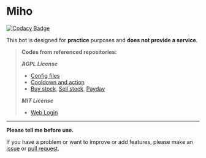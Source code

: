 # Miho

[![Codacy Badge](https://api.codacy.com/project/badge/Grade/8284bdd3cc9646dbadc9448ba63d6ba7)](https://app.codacy.com/gh/CwhiteKJ/Miho?utm_source=github.com&utm_medium=referral&utm_content=CwhiteKJ/Miho&utm_campaign=Badge_Grade_Settings)

This bot is designed for **practice** purposes and **does not provide a service**.

> **Codes from referenced repositories:**
>
> **_AGPL License_**
>
> - [Config files](https://github.com/wonderlandpark/wonderbot/tree/develop/src/config)
> - [Cooldown and action](https://github.com/wonderlandpark/wonderbot/blob/develop/src/tools/bot/handler.js#L10)
> - [Buy stock](https://github.com/wonderlandpark/wonderbot/blob/develop/src/commands/money/buy.js), [Sell stock](https://github.com/wonderlandpark/wonderbot/blob/develop/src/commands/money/sell.js), [Payday](https://github.com/wonderlandpark/wonderbot/blob/develop/src/commands/money/payday.js)
>
> **_MIT License_**
>
> - [Web Login](https://github.com/caelinj/discord.js-dashboard)

---

**Please tell me before use.**

If you have a problem or want to improve or add features, please make an [issue](https://github.com/CwhiteKJ/Miho/issues/new) or [pull request](https://github.com/CwhiteKJ/Miho/compare).
